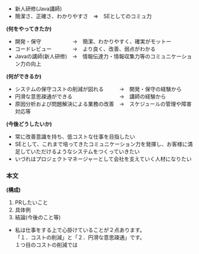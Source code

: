 * 新人研修(Java講師)
* 簡潔さ、正確さ、わかりやすさ　⇒　SEとしてのコミュ力



**(何をやってきたか)**

* 開発・保守　　　　　　→　簡潔、わかりやすく、確実がモットー
* コードレビュー　　　　→　より良く、改善、弱点がわかる
* Javaの講師(新人研修)　→　情報伝達力・情報収集力等のコミュニケーション力の向上

**(何ができるか)**

* システムの保守コストの削減が図れる　　　→　開発・保守の経験から
* 円滑な意思疎通ができる　　　　　　　　　→　講師の経験から
* 原因分析および問題解決による業務の改善　→　スケジュールの管理や障害対応等

**(今後どうしたいか)**

* 常に改善意識を持ち、低コストな仕事を目指したい
* SEとして、これまで培ってきたコミュニケーション力を発揮し、お客様に満足していただけるようなシステムをつくっていきたい
* いづれはプロジェクトマネージャーとして会社を支えていく人材になりたい



### 本文

**(構成)**

1. PRしたいこと
1. 具体例
1. 結論(今後のこと等)


* 私は仕事をする上で心掛けていることが２点あります。<br>
「１．コストの削減」と「２．円滑な意思疎通」です。<br>
１つ目のコストの削減では
